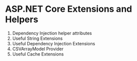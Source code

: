 # ASP.NET Core  Extensions and Helpers

1. Dependency Injection helper attributes
2. Useful String Extensions
3. Useful Dependency Injection Extensions
4. CSVArrayModel Provider
5. Useful Cache Extensions
